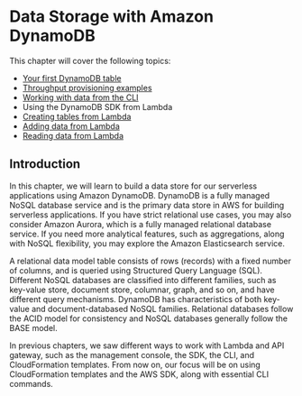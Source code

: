 # Data Storage with Amazon DynamoDB
This chapter will cover the following topics:

* [Your first DynamoDB table](./your-first-dynamodb-table/README.md)
* [Throughput provisioning examples](./Throughput-provisioning-examples/README.md)
* [Working with data from the CLI](./working-with-data-from-cli/)
* Using the DynamoDB SDK from Lambda
* [Creating tables from Lambda](./creating-tables-from-lambda/)
* [Adding data from Lambda](./adding-data-items-from-lambda/)
* [Reading data from Lambda](./reading-data-items-from-lambda/)


## Introduction
In this chapter, we will learn to build a data store for our serverless applications using Amazon DynamoDB. DynamoDB is a fully managed NoSQL database service and is the primary data store in AWS for building serverless applications. If you have strict relational use cases, you may also consider Amazon Aurora, which is a fully managed relational database service. If you need more analytical features, such as aggregations, along with NoSQL flexibility, you may explore the Amazon Elasticsearch service.

A relational data model table consists of rows (records) with a fixed number of columns, and is queried using Structured Query Language (SQL). Different NoSQL databases are classified into different families, such as key-value store, document store, columnar, graph, and so on, and have different query mechanisms. DynamoDB has characteristics of both key-value and document-databased NoSQL families. Relational databases follow the ACID model for consistency and NoSQL databases generally follow the BASE model. 

In previous chapters, we saw different ways to work with Lambda and API gateway, such as the management console, the SDK, the CLI, and CloudFormation templates. From now on, our focus will be on using CloudFormation templates and the AWS SDK, along with essential CLI commands.